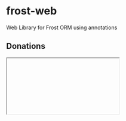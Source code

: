 # frost-web
Web Library for Frost ORM using annotations
## Donations
<iframe>
<div id="smart-button-container">
    <div style="text-align: center"><label for="description">Name </label><input type="text" name="descriptionInput" id="description" maxlength="127" value=""></div>
      <p id="descriptionError" style="visibility: hidden; color:red; text-align: center;">Please enter a description</p>
    <div style="text-align: center"><label for="amount">Amount </label><input name="amountInput" type="number" id="amount" value="" ><span> USD</span></div>
      <p id="priceLabelError" style="visibility: hidden; color:red; text-align: center;">Please enter a price</p>
    <div id="invoiceidDiv" style="text-align: center; display: none;"><label for="invoiceid"> </label><input name="invoiceid" maxlength="127" type="text" id="invoiceid" value="" ></div>
      <p id="invoiceidError" style="visibility: hidden; color:red; text-align: center;">Please enter an Invoice ID</p>
    <div style="text-align: center; margin-top: 0.625rem;" id="paypal-button-container"></div>
  </div>
  <script src="https://www.paypal.com/sdk/js?client-id=sb&enable-funding=venmo&currency=USD" data-sdk-integration-source="button-factory"></script>
  <script>
  function initPayPalButton() {
    var description = document.querySelector('#smart-button-container #description');
    var amount = document.querySelector('#smart-button-container #amount');
    var descriptionError = document.querySelector('#smart-button-container #descriptionError');
    var priceError = document.querySelector('#smart-button-container #priceLabelError');
    var invoiceid = document.querySelector('#smart-button-container #invoiceid');
    var invoiceidError = document.querySelector('#smart-button-container #invoiceidError');
    var invoiceidDiv = document.querySelector('#smart-button-container #invoiceidDiv');
    var elArr = [description, amount];
    if (invoiceidDiv.firstChild.innerHTML.length > 1) {
      invoiceidDiv.style.display = "block";
    }
    var purchase_units = [];
    purchase_units[0] = {};
    purchase_units[0].amount = {};
    function validate(event) {
      return event.value.length > 0;
    }
    paypal.Buttons({
      style: {
        color: 'gold',
        shape: 'pill',
        label: 'paypal',
        layout: 'vertical',
      },
      onInit: function (data, actions) {
        actions.disable();
        if(invoiceidDiv.style.display === "block") {
          elArr.push(invoiceid);
        }
        elArr.forEach(function (item) {
          item.addEventListener('keyup', function (event) {
            var result = elArr.every(validate);
            if (result) {
              actions.enable();
            } else {
              actions.disable();
            }
          });
        });
      },
      onClick: function () {
        if (description.value.length < 1) {
          descriptionError.style.visibility = "visible";
        } else {
          descriptionError.style.visibility = "hidden";
        }
        if (amount.value.length < 1) {
          priceError.style.visibility = "visible";
        } else {
          priceError.style.visibility = "hidden";
        }
        if (invoiceid.value.length < 1 && invoiceidDiv.style.display === "block") {
          invoiceidError.style.visibility = "visible";
        } else {
          invoiceidError.style.visibility = "hidden";
        }
        purchase_units[0].description = description.value;
        purchase_units[0].amount.value = amount.value;
        if(invoiceid.value !== '') {
          purchase_units[0].invoice_id = invoiceid.value;
        }
      },
      createOrder: function (data, actions) {
        return actions.order.create({
          purchase_units: purchase_units,
        });
      },
      onApprove: function (data, actions) {
        return actions.order.capture().then(function (orderData) {
          // Full available details
          console.log('Capture result', orderData, JSON.stringify(orderData, null, 2));
          // Show a success message within this page, e.g.
          const element = document.getElementById('paypal-button-container');
          element.innerHTML = '';
          element.innerHTML = '<h3>Thank you for your payment!</h3>';
          // Or go to another URL:  actions.redirect('thank_you.html');
        });
      },
      onError: function (err) {
        console.log(err);
      }
    }).render('#paypal-button-container');
  }
  initPayPalButton();
  </script>
  </iframe>